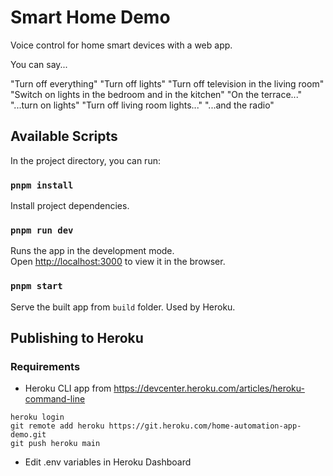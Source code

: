 # Smart Home Demo

Voice control for home smart devices with a web app.

You can say...

"Turn off everything"
"Turn off lights"
"Turn off television in the living room"
"Switch on lights in the bedroom and in the kitchen"
"On the terrace..."
"...turn on lights"
"Turn off living room lights..."
"...and the radio"

## Available Scripts

In the project directory, you can run:

### `pnpm install`

Install project dependencies.

### `pnpm run dev`

Runs the app in the development mode.\
Open [http://localhost:3000](http://localhost:3000) to view it in the browser.

### `pnpm start`

Serve the built app from `build` folder. Used by Heroku.

## Publishing to Heroku

### Requirements

- Heroku CLI app from https://devcenter.heroku.com/articles/heroku-command-line

```
heroku login
git remote add heroku https://git.heroku.com/home-automation-app-demo.git
git push heroku main
```

- Edit .env variables in Heroku Dashboard

